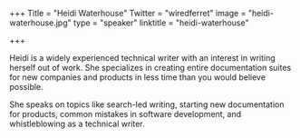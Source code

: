 +++
Title = "Heidi Waterhouse"
Twitter = "wiredferret"
image = "heidi-waterhouse.jpg"
type = "speaker"
linktitle = "heidi-waterhouse"

+++

Heidi is a widely experienced technical writer with an interest in writing herself out of work. She specializes in creating entire documentation suites for new companies and products in less time than you would believe possible.

She speaks on topics like search-led writing, starting new documentation for products, common mistakes in software development, and whistleblowing as a technical writer.
